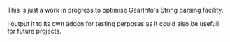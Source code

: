This is just a work in progress to optimise GearInfo's String parsing facility.

I output it to its own addon for testing perposes as it could also be usefull for future projects.